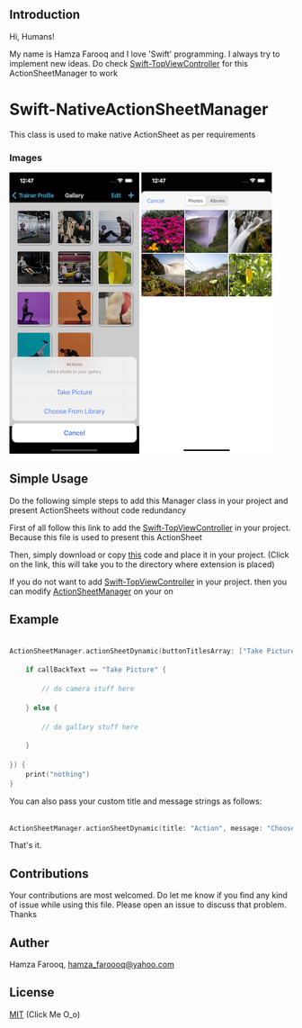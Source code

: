 ## Introduction

Hi, Humans!

My name is Hamza Farooq and I love 'Swift' programming. I always try to implement new ideas. Do check [Swift-TopViewController](https://github.com/hamza-faroooq/Swift-TopViewController) for this ActionSheetManager to work


# Swift-NativeActionSheetManager
This class is used to make native ActionSheet as per requirements

### Images
![](Screenshots/ActionSheetPicker.png)
![](Screenshots/Gallary.png)

## Simple Usage

Do the following simple steps to add this Manager class in your project and present ActionSheets without code redundancy

First of all follow this link to add the [Swift-TopViewController](https://github.com/hamza-faroooq/Swift-TopViewController) in your project. Because this file is used to present this ActionSheet

Then, simply download or copy [this](https://github.com/hamza-faroooq/Swift-NativeActionSheetManager/blob/main/ActionSheetManager.swift) code and place it in your project. (Click on the link, this will take you to the directory where extension is placed)

If you do not want to add [Swift-TopViewController](https://github.com/hamza-faroooq/Swift-TopViewController) in your project. then you can modify [ActionSheetManager](https://github.com/hamza-faroooq/Swift-NativeActionSheetManager/blob/main/ActionSheetManager.swift) on your on

## Example

```swift

ActionSheetManager.actionSheetDynamic(buttonTitlesArray: ["Take Picture", "Choose From Library"], successCallBack: { (callBackText) in

    if callBackText == "Take Picture" {
        
        // do camera stuff here
        
    } else {
    
        // do gallary stuff here
        
    }
    
}) {
    print("nothing")
}

```

You can also pass your custom title and message strings as follows:

```swift

ActionSheetManager.actionSheetDynamic(title: "Action", message: "Choose Options", buttonTitlesArray: ["Take Picture", "Choose From Library"], successCallBack: { (callBackText) in

```

That's it.

## Contributions

Your contributions are most welcomed. Do let me know if you find any kind of issue while using this file. Please open an issue to discuss that problem. Thanks

## Auther

Hamza Farooq, hamza_faroooq@yahoo.com

## License

[MIT](https://github.com/hamza-faroooq/Swift-NativeActionSheetManager/blob/main/LICENSE) (Click Me O_o)

